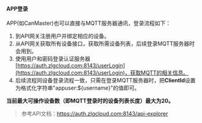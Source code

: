 #### APP登录

APP(如CanMaster)也可以直接与MQTT服务器通讯，登录流程如下：
1. 到API网关注册用户并绑定相应的设备。
2. 从API网关获取所有设备接口，获取所需设备列表，后续登录MQTT服务器时会用到。
3. 使用用户和密码登录认证服务器[https://auth.zlgcloud.com:8143/userLogin](https://auth.zlgcloud.com:8143/userLogin)，获取MQTT的相关信息。
4. 后续流程同设备登录流程一致，只需在登录MQTT服务器时，把**ClientId**设置为格式化字符串"appuser:${username}"的值即可。

**当前最大可操作设备数（即MQTT登录时的设备列表长度）最大为20。**

> 参考API文档：https://auth.zlgcloud.com:8143/api-explorer
